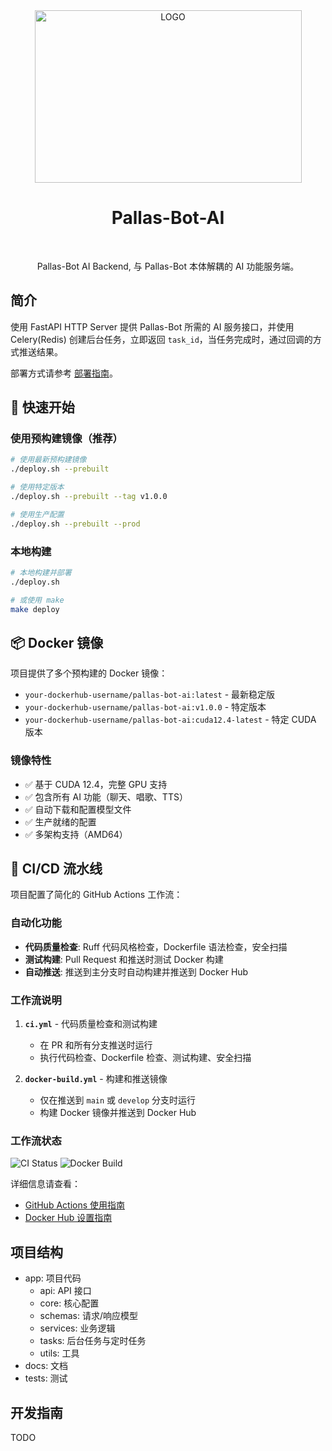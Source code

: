 <div align="center">

<img alt="LOGO" src="https://github.com/user-attachments/assets/fe654813-bf37-4e5f-9c7d-98d867016618" width=427 height=276/>

# Pallas-Bot-AI

<br>

Pallas-Bot AI Backend, 与 Pallas-Bot 本体解耦的 AI 功能服务端。

</div>

## 简介

使用 FastAPI HTTP Server 提供 Pallas-Bot 所需的 AI 服务接口，并使用 Celery(Redis) 创建后台任务，立即返回 `task_id`，当任务完成时，通过回调的方式推送结果。

部署方式请参考 [部署指南](./docs/Deployment.md)。

## 🚀 快速开始

### 使用预构建镜像（推荐）

```bash
# 使用最新预构建镜像
./deploy.sh --prebuilt

# 使用特定版本
./deploy.sh --prebuilt --tag v1.0.0

# 使用生产配置
./deploy.sh --prebuilt --prod
```

### 本地构建

```bash
# 本地构建并部署
./deploy.sh

# 或使用 make
make deploy
```

## 📦 Docker 镜像

项目提供了多个预构建的 Docker 镜像：

- `your-dockerhub-username/pallas-bot-ai:latest` - 最新稳定版
- `your-dockerhub-username/pallas-bot-ai:v1.0.0` - 特定版本
- `your-dockerhub-username/pallas-bot-ai:cuda12.4-latest` - 特定 CUDA 版本

### 镜像特性

- ✅ 基于 CUDA 12.4，完整 GPU 支持
- ✅ 包含所有 AI 功能（聊天、唱歌、TTS）
- ✅ 自动下载和配置模型文件
- ✅ 生产就绪的配置
- ✅ 多架构支持（AMD64）

## 🔄 CI/CD 流水线

项目配置了简化的 GitHub Actions 工作流：

### 自动化功能

- **代码质量检查**: Ruff 代码风格检查，Dockerfile 语法检查，安全扫描
- **测试构建**: Pull Request 和推送时测试 Docker 构建
- **自动推送**: 推送到主分支时自动构建并推送到 Docker Hub

### 工作流说明

1. **`ci.yml`** - 代码质量检查和测试构建
   - 在 PR 和所有分支推送时运行
   - 执行代码检查、Dockerfile 检查、测试构建、安全扫描
   
2. **`docker-build.yml`** - 构建和推送镜像
   - 仅在推送到 `main` 或 `develop` 分支时运行
   - 构建 Docker 镜像并推送到 Docker Hub

### 工作流状态

![CI Status](https://github.com/your-username/pallas-bot-ai/workflows/CI%20-%20Code%20Quality%20and%20Test%20Build/badge.svg)
![Docker Build](https://github.com/your-username/pallas-bot-ai/workflows/Docker%20Build%20and%20Push/badge.svg)

详细信息请查看：
- [GitHub Actions 使用指南](./docs/GitHub-Actions-Guide.md) 
- [Docker Hub 设置指南](./docs/DockerHub-Setup.md)

## 项目结构

- app: 项目代码
  - api: API 接口
  - core: 核心配置
  - schemas: 请求/响应模型
  - services: 业务逻辑
  - tasks: 后台任务与定时任务
  - utils: 工具
- docs: 文档
- tests: 测试

## 开发指南

TODO
